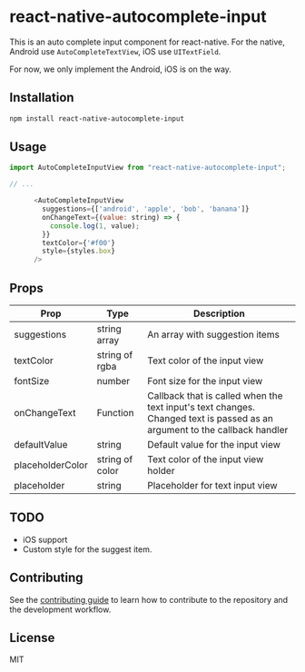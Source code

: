 # react-native-autocomplete-input

This is an auto complete input component for react-native. For the native, Android use `AutoCompleteTextView`, iOS use `UITextField`.

For now, we only implement the Android, iOS is on the way.

## Installation

```sh
npm install react-native-autocomplete-input
```

## Usage

```js
import AutoCompleteInputView from "react-native-autocomplete-input";

// ...

      <AutoCompleteInputView
        suggestions={['android', 'apple', 'bob', 'banana']}
        onChangeText={(value: string) => {
          console.log(1, value);
        }}
        textColor={'#f00'}
        style={styles.box}
      />

```

## Props

| Prop             | Type            | Description                                                  |
| ---------------- | --------------- | ------------------------------------------------------------ |
| suggestions      | string array    | An array with suggestion items                               |
| textColor        | string of rgba  | Text color of the input view                                 |
| fontSize         | number          | Font size for the input view                                 |
| onChangeText     | Function        | Callback that is called when the text input's text changes. Changed text is passed as an argument to the callback handler |
| defaultValue     | string          | Default value for the input view                             |
| placeholderColor | string of color | Text color of the input view holder                          |
| placeholder      | string          | Placeholder for text input view                              |



## TODO

- iOS support
- Custom style for the suggest item.

## Contributing

See the [contributing guide](CONTRIBUTING.md) to learn how to contribute to the repository and the development workflow.

## License

MIT
